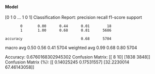 #### Model
[0 1 0 ... 1 0 1]
Classification Report:
              precision    recall  f1-score   support

           0       0.00      0.44      0.01        18
           1       1.00      0.68      0.81      5686

    accuracy                           0.68      5704
   macro avg       0.50      0.56      0.41      5704
weighted avg       0.99      0.68      0.80      5704

Accuracy: 0.6760168302945302
Confusion Matrix:
[[   8   10]
 [1838 3848]]
Confusion Matrix (%):
[[ 0.14025245  0.17531557]
 [32.2230014  67.46143058]]
